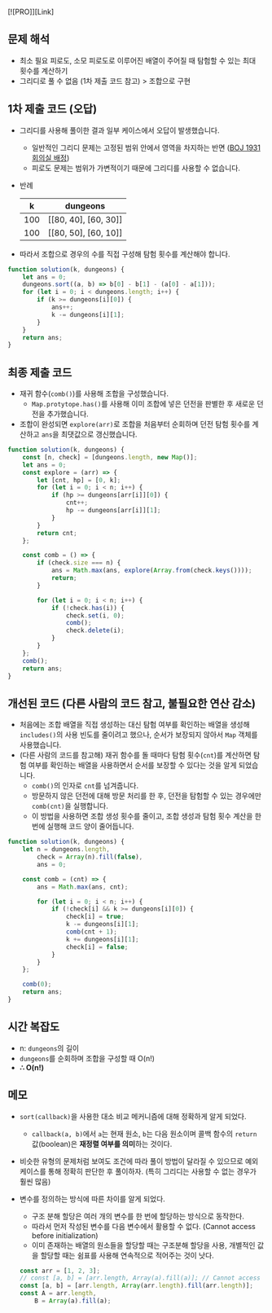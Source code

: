 [![PRO]][Link]

## 문제 해석

-   최소 필요 피로도, 소모 피로도로 이루어진 배열이 주어질 때 탐험할 수 있는 최대 횟수를 계산하기
-   그리디로 풀 수 없음 (1차 제출 코드 참고) > 조합으로 구현

## 1차 제출 코드 (오답)

-   그리디를 사용해 풀이한 결과 일부 케이스에서 오답이 발생했습니다.
    -   일반적인 그리디 문제는 고정된 범위 안에서 영역을 차지하는 반면 ([BOJ 1931 회의실 배정](https://www.acmicpc.net/problem/1931))
    -   피로도 문제는 범위가 가변적이기 때문에 그리디를 사용할 수 없습니다.
-   반례

    |  k  |       dungeons       |
    | :-: | :------------------: |
    | 100 | [[80, 40], [60, 30]] |
    | 100 | [[80, 50], [60, 10]] |

-   따라서 조합으로 경우의 수를 직접 구성해 탐험 횟수를 계산해야 합니다.

```js
function solution(k, dungeons) {
    let ans = 0;
    dungeons.sort((a, b) => b[0] - b[1] - (a[0] - a[1]));
    for (let i = 0; i < dungeons.length; i++) {
        if (k >= dungeons[i][0]) {
            ans++;
            k -= dungeons[i][1];
        }
    }
    return ans;
}
```

## 최종 제출 코드

-   재귀 함수(`comb()`)를 사용해 조합을 구성했습니다.
    -   `Map.protytope.has()`를 사용해 이미 조합에 넣은 던전을 판별한 후 새로운 던전을 추가했습니다.
-   조합이 완성되면 `explore(arr)`로 조합을 처음부터 순회하며 던전 탐험 횟수를 계산하고 `ans`을 최댓값으로 갱신했습니다.

```js
function solution(k, dungeons) {
    const [n, check] = [dungeons.length, new Map()];
    let ans = 0;
    const explore = (arr) => {
        let [cnt, hp] = [0, k];
        for (let i = 0; i < n; i++) {
            if (hp >= dungeons[arr[i]][0]) {
                cnt++;
                hp -= dungeons[arr[i]][1];
            }
        }
        return cnt;
    };

    const comb = () => {
        if (check.size === n) {
            ans = Math.max(ans, explore(Array.from(check.keys())));
            return;
        }

        for (let i = 0; i < n; i++) {
            if (!check.has(i)) {
                check.set(i, 0);
                comb();
                check.delete(i);
            }
        }
    };
    comb();
    return ans;
}
```

## 개선된 코드 (다른 사람의 코드 참고, 불필요한 연산 감소)

-   처음에는 조합 배열을 직접 생성하는 대신 탐험 여부를 확인하는 배열을 생성해 `includes()`의 사용 빈도를 줄이려고 했으나, 순서가 보장되지 않아서 `Map` 객체를 사용했습니다.
-   (다른 사람의 코드를 참고해) 재귀 함수를 돌 때마다 탐험 횟수(`cnt`)를 계산하면 탐험 여부를 확인하는 배열을 사용하면서 순서를 보장할 수 있다는 것을 알게 되었습니다.
    -   `comb()`의 인자로 `cnt`를 넘겨줍니다.
    -   방문하지 않은 던전에 대해 방문 처리를 한 후, 던전을 탐험할 수 있는 경우에만 `comb(cnt)`을 실행합니다.
    -   이 방법을 사용하면 조합 생성 횟수를 줄이고, 조합 생성과 탐험 횟수 계산을 한 번에 실행해 코드 양이 줄어듭니다.

```js
function solution(k, dungeons) {
    let n = dungeons.length,
        check = Array(n).fill(false),
        ans = 0;

    const comb = (cnt) => {
        ans = Math.max(ans, cnt);

        for (let i = 0; i < n; i++) {
            if (!check[i] && k >= dungeons[i][0]) {
                check[i] = true;
                k -= dungeons[i][1];
                comb(cnt + 1);
                k += dungeons[i][1];
                check[i] = false;
            }
        }
    };

    comb(0);
    return ans;
}
```

## 시간 복잡도

-   n: `dungeons`의 길이
-   `dungeons`를 순회하며 조합을 구성할 때 O(n!)
-   **∴ O(n!)**

## 메모

-   `sort(callback)`을 사용한 대소 비교 메커니즘에 대해 정확하게 알게 되었다.
    -   `callback(a, b)`에서 `a`는 현재 원소, `b`는 다음 원소이며 콜백 함수의 `return` 값(boolean)은 **재정렬 여부를 의미**하는 것이다.
-   비슷한 유형의 문제처럼 보여도 조건에 따라 풀이 방법이 달라질 수 있으므로 예외 케이스를 통해 정확히 판단한 후 풀이하자. (특히 그리디는 사용할 수 없는 경우가 훨씬 많음)
-   변수를 정의하는 방식에 따른 차이를 알게 되었다.

    -   구조 분해 할당은 여러 개의 변수를 한 번에 할당하는 방식으로 동작한다.
    -   따라서 먼저 작성된 변수를 다음 변수에서 활용할 수 없다. (Cannot access before initialization)
    -   이미 존재하는 배열의 원소들을 할당할 때는 구조분해 할당을 사용, 개별적인 값을 할당할 때는 쉼표를 사용해 연속적으로 적어주는 것이 낫다.

    ```js
    const arr = [1, 2, 3];
    // const [a, b] = [arr.length, Array(a).fill(a)]; // Cannot access 'a' before initialization
    const [a, b] = [arr.length, Array(arr.length).fill(arr.length)];
    const A = arr.length,
        B = Array(a).fill(a);
    ```

<!---------------------------------------------------------------------------->
